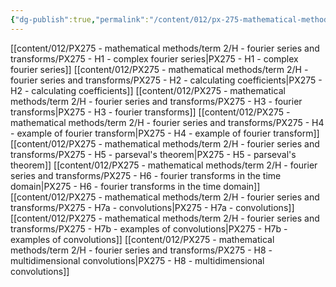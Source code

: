 ```yaml
---
{"dg-publish":true,"permalink":"/content/012/px-275-mathematical-methods/term-2/h-fourier-series-and-transforms/h-fourier-series-and-transforms/","noteIcon":"1","created":"2025-01-29T13:25:08.606+00:00","updated":"2025-02-12T15:50:54.332+00:00"}
---
```


[[content/012/PX275 - mathematical methods/term 2/H - fourier series and transforms/PX275 - H1 - complex fourier series\|PX275 - H1 - complex fourier series]]
[[content/012/PX275 - mathematical methods/term 2/H - fourier series and transforms/PX275 - H2 - calculating coefficients\|PX275 - H2 - calculating coefficients]]
[[content/012/PX275 - mathematical methods/term 2/H - fourier series and transforms/PX275 - H3 - fourier transforms\|PX275 - H3 - fourier transforms]]
[[content/012/PX275 - mathematical methods/term 2/H - fourier series and transforms/PX275 - H4 - example of fourier transform\|PX275 - H4 - example of fourier transform]]
[[content/012/PX275 - mathematical methods/term 2/H - fourier series and transforms/PX275 - H5 - parseval's theorem\|PX275 - H5 - parseval's theorem]]
[[content/012/PX275 - mathematical methods/term 2/H - fourier series and transforms/PX275 - H6 - fourier transforms in the time domain\|PX275 - H6 - fourier transforms in the time domain]]
[[content/012/PX275 - mathematical methods/term 2/H - fourier series and transforms/PX275 - H7a - convolutions\|PX275 - H7a - convolutions]]
[[content/012/PX275 - mathematical methods/term 2/H - fourier series and transforms/PX275 - H7b - examples of convolutions\|PX275 - H7b - examples of convolutions]]
[[content/012/PX275 - mathematical methods/term 2/H - fourier series and transforms/PX275 - H8 - multidimensional convolutions\|PX275 - H8 - multidimensional convolutions]]
